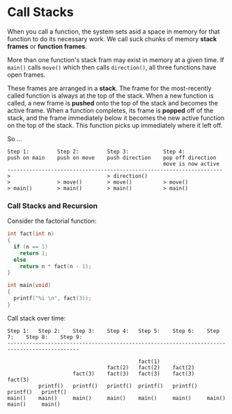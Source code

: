 # Call Stacks

When you call a function, the system sets asid a space in memory for that function to do its necessary work. We call suck chunks of memory **stack frames** or **function frames**.

More than one function's stack fram may exist in memory at a given time. If `main()` calls `move()` which then calls `direction()`, all three functions have open frames.

These frames are arranged in a **stack**. The frame for the most-recently called function is always at the top of the stack. When a new function is called, a new frame is **pushed** onto the top of the stack and becomes the active frame. When a function completes, its frame is **popped** off of the stack, and the frame immediately below it becomes the new active function on the top of the stack. This function picks up immediately where it left off.

So ...

```
Step 1:         Step 2:         Step 3:           Step 4:
push on main    push on move    push direction    pop off direction
                                                  move is now active
---------------------------------------------------------------------
>                               > direction()
>               > move()        > move()          > move()
> main()        > main()        > main()          > main()
```

### Call Stacks and Recursion

Consider the factorial function:

```C
int fact(int n)
{
  if (n == 1)
    return 1;
  else
    return n * fact(n - 1);
}

int main(void)
{
  printf("%i \n", fact(3));
}
```

Call stack over time:

```
Step 1:   Step 2:    Step 3:    Step 4:   Step 5:    Step 6:    Step 7:    Step 8:    Step 9:
---------------------------------------------------------------------------------------------

                                          fact(1)
                                fact(2)   fact(2)    fact(2)
                     fact(3)    fact(3)   fact(3)    fact(3)    fact(3)
          printf()   printf()   printf()  printf()   printf()   printf()   printf()
main()    main()     main()     main()    main()     main()     main()     main()     main()
```

